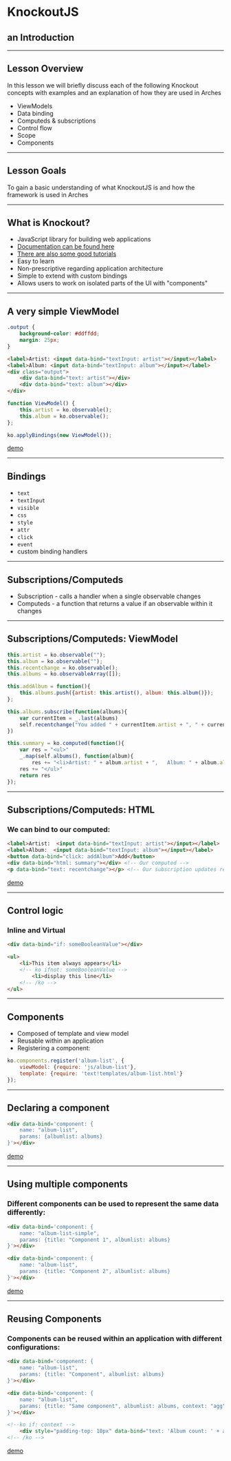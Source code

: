 <!-- sectionTitle: KnockoutJS Intro -->
<!-- background: jellybean -->

# KnockoutJS
## an Introduction

---


## Lesson Overview

In this lesson we will briefly discuss each of the following Knockout concepts with examples and an explanation of how they are used in Arches

- ViewModels
- Data binding
- Computeds & subscriptions
- Control flow
- Scope
- Components

---

## Lesson Goals

To gain a basic understanding of what KnockoutJS is and how the framework is used in Arches

---

## What is Knockout?
- JavaScript library for building web applications
- [Documentation can be found here](https://knockoutjs.com/documentation/introduction.html)
- [There are also some good tutorials](http://learn.knockoutjs.com/)
- Easy to learn
- Non-prescriptive regarding application architecture
- Simple to extend with custom bindings
- Allows users to work on isolated parts of the UI with "components"

---

## A very simple ViewModel

```css
.output {
    background-color: #ddffdd;
    margin: 25px;
}
```

```html
<label>Artist: <input data-bind="textInput: artist"></input></label>
<label>Album: <input data-bind="textInput: album"></input></label>
<div class="output">
    <div data-bind="text: artist"></div>
    <div data-bind="text: album"></div>
</div>
```

```javascript
function ViewModel() {
    this.artist = ko.observable();
    this.album = ko.observable();
};

ko.applyBindings(new ViewModel());
```

[demo](https://archesproject.github.io/arches-dev-training-demos/knockout/demo1-vm.html)

---

## Bindings

- `text`
- `textInput`
- `visible`
- `css`
- `style`
- `attr`
- `click`
- `event`
- custom binding handlers

---

## Subscriptions/Computeds

- Subscription - calls a handler when a single observable changes
- Computeds - a function that returns a value if an observable within it changes

---

## Subscriptions/Computeds: ViewModel

```javascript
this.artist = ko.observable("");
this.album = ko.observable("");
this.recentchange = ko.observable();
this.albums = ko.observableArray([]);

this.addAlbum = function(){
    this.albums.push({artist: this.artist(), album: this.album()});
};

this.albums.subscribe(function(albums){
    var currentItem = _.last(albums)
    self.recentchange("You added " + currentItem.artist + ", " + currentItem.album);
})

this.summary = ko.computed(function(){
    var res = "<ul>"
    _.map(self.albums(), function(album){
        res += "<li>Artist: " + album.artist + ",   Album: " + album.album + "</li>"});
    res += "</ul>"
    return res
});
```

---

## Subscriptions/Computeds: HTML

### We can bind to our computed:

```html
<label>Artist:  <input data-bind="textInput: artist"></input></label>
<label>Album:  <input data-bind="textInput: album"></input></label>
<button data-bind="click: addAlbum">Add</button>
<div data-bind="html: summary"></div> <!-- Our computed -->
<p data-bind="text: recentchange"></p> <!-- Our subscription updates recentchange -->
```

[demo](https://archesproject.github.io/arches-dev-training-demos/knockout/demo2-bindings.html)

---

## Control logic

### Inline and Virtual

```html
<div data-bind="if: someBooleanValue"></div>

<ul>
    <li>This item always appears</li>
    <!-- ko ifnot: someBooleanValue -->
        <li>display this line</li>
    <!-- /ko -->
</ul>

```

---

## Components

- Composed of template and view model
- Reusable within an application
- Registering a component:
```javascript
ko.components.register('album-list', {
    viewModel: {require: 'js/album-list'},
    template: {require: 'text!templates/album-list.html'}
});
```

---

## Declaring a component

```html
<div data-bind='component: {
    name: "album-list",
    params: {albumlist: albums}
}'></div>
```

[demo](https://archesproject.github.io/arches-dev-training-demos/knockout/demo3-components-intro.html)

---

## Using multiple components

### Different components can be used to represent the same data differently:

```html
<div data-bind='component: {
    name: "album-list-simple",
    params: {title: "Component 1", albumlist: albums}
}'></div>

<div data-bind='component: {
    name: "album-list",
    params: {title: "Component 2", albumlist: albums}
}'></div>
```

[demo](https://archesproject.github.io/arches-dev-training-demos/knockout/demo4-components.html)

---

## Reusing Components

### Components can be reused within an application with different configurations:

```html
<div data-bind='component: {
    name: "album-list",
    params: {title: "Component", albumlist: albums}
}'></div>

<div data-bind='component: {
    name: "album-list",
    params: {title: "Same component", albumlist: albums, context: "agg"}
}'></div>

<!--ko if: context -->
    <div style="padding-top: 10px" data-bind="text: 'Album count: ' + albums().length"></div>
<!-- /ko -->
```

[demo](https://archesproject.github.io/arches-dev-training-demos/knockout/demo5-components.html)

